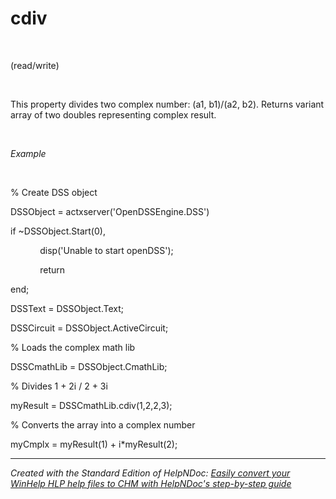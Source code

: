 # cdiv

&nbsp;

(read/write)

&nbsp;

This property divides two complex number: (a1, b1)/(a2, b2). Returns variant array of two doubles representing complex result.

&nbsp;

*Example*

&nbsp;

% Create DSS object

DSSObject = actxserver('OpenDSSEngine.DSS')

if ~DSSObject.Start(0),

&nbsp; &nbsp; &nbsp; &nbsp; &nbsp; &nbsp; disp('Unable to start openDSS');

&nbsp; &nbsp; &nbsp; &nbsp; &nbsp; &nbsp; return

end;

DSSText = DSSObject.Text;

DSSCircuit = DSSObject.ActiveCircuit;

% Loads the complex math lib

DSSCmathLib = DSSObject.CmathLib;

% Divides 1 + 2i / 2 + 3i

myResult = DSSCmathLib.cdiv(1,2,2,3);

% Converts the array into a complex number

myCmplx = myResult(1) + i\*myResult(2);

***
_Created with the Standard Edition of HelpNDoc: [Easily convert your WinHelp HLP help files to CHM with HelpNDoc's step-by-step guide](<https://www.helpndoc.com/step-by-step-guides/how-to-convert-a-hlp-winhelp-help-file-to-a-chm-html-help-help-file/>)_
